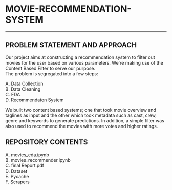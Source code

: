 # MOVIE-RECOMMENDATION-SYSTEM
-----------------------------
## PROBLEM STATEMENT AND APPROACH

Our project aims at constructing a recommendation system to filter out movies for the user based on various parameters. We're making use of the Content Based Filter to serve our purpose.  
The problem is segregated into a few steps:

A. Data Collection  
B. Data Cleaning  
C. EDA  
D. Recommendaton System  

We built two content based systems; one that took movie overview and taglines as input and the other which took metadata such as cast, crew, genre and keywords to generate predictions. In addition, a simple filter was also used to recommend the movies with more votes and higher ratings.

## REPOSITORY CONTENTS
A. movies_eda.ipynb  
B. movies_recommender.ipynb  
C. final Report.pdf    
D. Dataset  
E. Pycache  
F. Scrapers
